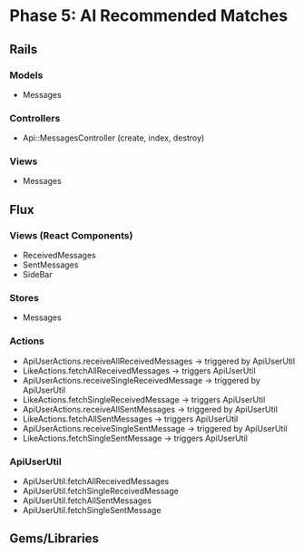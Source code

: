 # Phase 5: AI Recommended Matches

## Rails
### Models
* Messages

### Controllers
* Api::MessagesController (create, index, destroy)

### Views
* Messages

## Flux
### Views (React Components)
* ReceivedMessages
* SentMessages
* SideBar

### Stores
* Messages

### Actions
* ApiUserActions.receiveAllReceivedMessages -> triggered by ApiUserUtil
* LikeActions.fetchAllReceivedMessages -> triggers ApiUserUtil
* ApiUserActions.receiveSingleReceivedMessage -> triggered by ApiUserUtil
* LikeActions.fetchSingleReceivedMessage -> triggers ApiUserUtil
* ApiUserActions.receiveAllSentMessages -> triggered by ApiUserUtil
* LikeActions.fetchAllSentMessages -> triggers ApiUserUtil
* ApiUserActions.receiveSingleSentMessage -> triggered by ApiUserUtil
* LikeActions.fetchSingleSentMessage -> triggers ApiUserUtil

### ApiUserUtil
* ApiUserUtil.fetchAllReceivedMessages
* ApiUserUtil.fetchSingleReceivedMessage
* ApiUserUtil.fetchAllSentMessages
* ApiUserUtil.fetchSingleSentMessage

## Gems/Libraries
